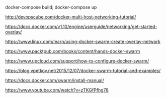 docker-compose build;
docker-compose up

http://devopscube.com/docker-multi-host-networking-tutorial/

https://docs.docker.com/v1.10/engine/userguide/networking/get-started-overlay/

https://www.linux.com/learn/using-docker-swarm-create-overlay-network

https://www.packtpub.com/books/content/hands-docker-swarm

https://www.upcloud.com/support/how-to-configure-docker-swarm/

https://blog.vpetkov.net/2015/12/07/docker-swarm-tutorial-and-examples/


https://docs.docker.com/swarm/install-manual/


https://www.youtube.com/watch?v=zTKGfPfhg78





